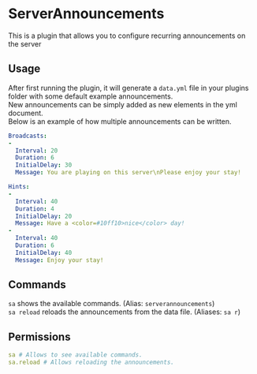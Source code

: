 # ServerAnnouncements
This is a plugin that allows you to configure recurring announcements on the server

## Usage
After first running the plugin, it will generate a `data.yml` file in your plugins folder with some default example announcements.  
New announcements can be simply added as new elements in the yml document.  
Below is an example of how multiple announcements can be written.
```yml
Broadcasts:
-
  Interval: 20
  Duration: 6
  InitialDelay: 30
  Message: You are playing on this server\nPlease enjoy your stay!

Hints:
-
  Interval: 40
  Duration: 4
  InitialDelay: 20
  Message: Have a <color=#10ff10>nice</color> day!
-
  Interval: 40
  Duration: 6
  InitialDelay: 40
  Message: Enjoy your stay!

```

## Commands
`sa` shows the available commands. (Alias: `serverannouncements`)  
`sa reload` reloads the announcements from the data file. (Aliases: `sa r`)

## Permissions
```yml
sa # Allows to see available commands.
sa.reload # Allows reloading the announcements.
```